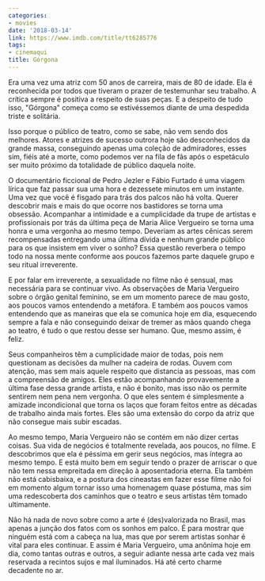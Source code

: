 ```yaml
---
categories:
- movies
date: '2018-03-14'
link: https://www.imdb.com/title/tt6285776
tags:
- cinemaqui
title: Górgona
---
```


Era uma vez uma atriz com 50 anos de carreira, mais de 80 de idade. Ela é reconhecida por todos que tiveram o prazer de testemunhar seu trabalho. A crítica sempre é positiva a respeito de suas peças. E a despeito de tudo isso, "Górgona" começa como se estivéssemos diante de uma despedida triste e solitária.

Isso porque o público de teatro, como se sabe, não vem sendo dos melhores. Atores e atrizes de sucesso outrora hoje são desconhecidos da grande massa, conseguindo apenas uma coleção de admiradores, esses sim, fiéis até a morte, como podemos ver na fila de fãs após o espetáculo ser muito próximo da totalidade de público daquela noite.

O documentário ficcional de Pedro Jezler e Fábio Furtado é uma viagem lírica que faz passar sua uma hora e dezessete minutos em um instante. Uma vez que você é fisgado para trás dos palcos não há volta. Querer descobrir mais e mais do que ocorre nos bastidores se torna uma obsessão. Acompanhar a intimidade e a cumplicidade da trupe de artistas e profissionais por trás da última peça de Maria Alice Vergueiro se torna uma honra e uma vergonha ao mesmo tempo. Deveriam as artes cênicas serem recompensadas entregando uma última dívida e nenhum grande público para os que insistem em viver o sonho? Essa questão reverbera o tempo todo na nossa mente conforme aos poucos fazemos parte daquele grupo e seu ritual irreverente.

E por falar em irreverente, a sexualidade no filme não é sensual, mas necessária para se continuar vivo. As observações de Maria Vergueiro sobre o órgão genital feminino, se em um momento parece de mau gosto, aos poucos vamos entendendo a metáfora. E também aos poucos vamos entendendo que as maneiras que ela se comunica hoje em dia, esquecendo sempre a fala e não conseguindo deixar de tremer as mãos quando chega ao teatro, é tudo o que restou desse ser humano. Que, mesmo assim, é feliz.

Seus companheiros têm a cumplicidade maior de todas, pois nem questionam as decisões da mulher na cadeira de rodas. Ouvem com atenção, mas sem mais aquele respeito que distancia as pessoas, mas com a compreensão de amigos. Eles estão acompanhando provavemente a última fase dessa grande artista, e não é bonito, mas isso não os permite sentirem nem pena nem vergonha. O que eles sentem é simplesmente a amizade incondicional que torna os laços que foram feitos entre as décadas de trabalho ainda mais fortes. Eles são uma extensão do corpo da atriz que não consegue mais subir escadas.

Ao mesmo tempo, Maria Vergueiro não se contém em não dizer certas coisas. Sua vida de negócios é totalmente revelada, aos poucos, no filme. E descobrimos que ela é péssima em gerir seus negócios, mas íntegra ao mesmo tempo. E está muito bem em seguir tendo o prazer de arriscar o que não tem nessa empreitada em direção à aposentadoria eterna. Ela também não está cabisbaixa, e a postura dos cineastas em fazer esse filme não foi em momento algum tornar isso uma homenagem quase póstuma, mas sim uma redescoberta dos caminhos que o teatro e seus artistas têm tomado ultimamente.

Não há nada de novo sobre como a arte é (des)valorizada no Brasil, mas apenas a junção dos fatos com os sonhos em palco. É para mostrar que ninguém está com a cabeça na lua, mas que por serem artistas sonhar é vital para eles continuar. E assim é Maria Vergueiro, uma anônima hoje em dia, como tantas outras e outros, a seguir adiante nessa arte cada vez mais reservada a recintos sujos e mal iluminados. Há até certo charme decadente no ar.